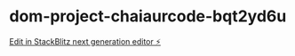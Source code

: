 # dom-project-chaiaurcode-bqt2yd6u

[Edit in StackBlitz next generation editor ⚡️](https://stackblitz.com/~/github.com/codebynikhil-cpp/dom-project-chaiaurcode-bqt2yd6u)